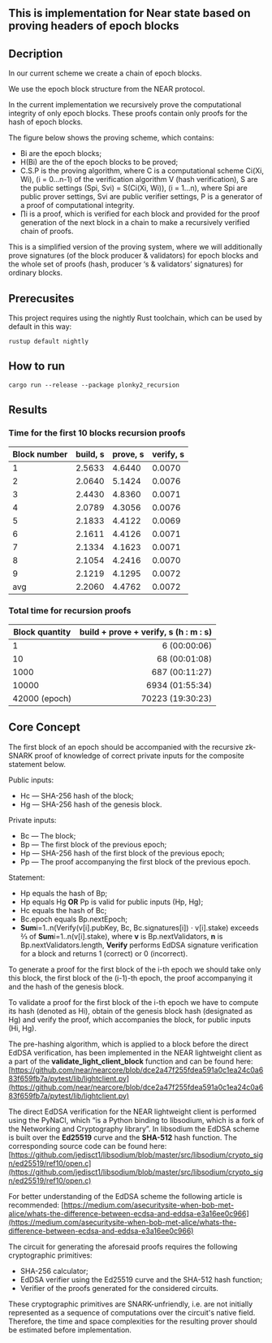 ## This is implementation for Near state based on proving headers of epoch blocks

## **Decription**

In our current scheme we create a chain of epoch blocks.

We use the epoch block structure from the NEAR protocol.

In the current implementation we recursively prove the computational integrity of only epoch blocks. These proofs contain only proofs for the hash of epoch blocks.

The figure below shows the proving scheme, which contains:
- Bi are the epoch blocks;
- H(Bi) are the of the epoch blocks to be proved;
- C.S.P is the proving algorithm, where C is a computational scheme Ci(Xi, Wi), (i = 0...n-1) of the verification algorithm V (hash verification), S are the public settings (Spi, Svi) = S(Ci(Xi, Wi)), (i = 1...n), where Spi are public prover settings, Svi are public verifier settings, P is a generator of a proof of computational integrity.
- ∏i is a proof, which is verified for each block and provided for the proof generation of the next block in a chain to make a recursively verified chain of proofs.



This is a simplified version of the proving system, where we will additionally prove signatures (of the block producer & validators) for epoch blocks and the whole set of proofs (hash, producer ‘s & validators’ signatures) for ordinary blocks.

## **Prerecusites**

This project requires using the nightly Rust toolchain, which can be used by default in this way:
```
rustup default nightly
```
## **How to run**
```
cargo run --release --package plonky2_recursion
```

## **Results**
### Time for the first 10 blocks recursion proofs
Block number |build, s	| prove, s |	verify, s
---|---|---|---
1|	2.5633|	4.6440|	0.0070
2|	2.0640|	5.1424|	0.0076
3|	2.4430|	4.8360|	0.0071
4|	2.0789|	4.3056|	0.0076
5|	2.1833|	4.4122|	0.0069
6|	2.1611|	4.4126|	0.0071
7|	2.1334|	4.1623|	0.0071
8|	2.1054|	4.2416|	0.0070
9|	2.1219|	4.1295|	0.0072
avg|	2.2060|	4.4762|	0.0072

### Total time for recursion proofs
Block quantity |build + prove +	verify, s (h : m : s)
---|---:
1|	6 (00:00:06)
10|	68 (00:01:08)
1000|	687 (00:11:27)
10000|	6934 (01:55:34)
42000 (epoch)|	70223 (19:30:23)

## **Core Concept**

The first block of an epoch should be accompanied with the recursive zk-SNARK proof of knowledge of correct private inputs for the composite statement below.

Public inputs:

- Hc — SHA-256 hash of the block;
- Hg — SHA-256 hash of the genesis block.

Private inputs:

- Bc — The block;
- Bp — The first block of the previous epoch;
- Hp — SHA-256 hash of the first block of the previous epoch;
- Pp — The proof accompanying the first block of the previous epoch.

Statement:

- Hp equals the hash of Bp;
- Hp equals Hg **OR** Pp is valid for public inputs (Hp, Hg);
- Hc equals the hash of Bc;
- Bc.epoch equals Bp.nextEpoch;
- **Sum**i=1..n(Verify(v[i].pubKey, Bc, Bc.signatures[i]) ⋅ v[i].stake) exceeds ⅔ of **Sum**i=1..n(v[i].stake), where **v** is Bp.nextValidators, **n** is Bp.nextValidators.length, **Verify** performs EdDSA signature verification for a block and returns 1 (correct) or 0 (incorrect).

To generate a proof for the first block of the i-th epoch we should take only this block, the first block of the (i-1)-th epoch, the proof accompanying it and the hash of the genesis block.

To validate a proof for the first block of the i-th epoch we have to compute its hash (denoted as Hi), obtain of the genesis block hash (designated as Hg) and verify the proof, which accompanies the block, for public inputs (Hi, Hg).

The pre-hashing algorithm, which is applied to a block before the direct EdDSA verification, has been implemented in the NEAR lightweight client as a part of the **validate_light_client_block** function and can be found here:[https://github.com/near/nearcore/blob/dce2a47f255fdea591a0c1ea24c0a683f659fb7a/pytest/lib/lightclient.py](https://github.com/near/nearcore/blob/dce2a47f255fdea591a0c1ea24c0a683f659fb7a/pytest/lib/lightclient.py)

The direct EdDSA verification for the NEAR lightweight client is performed using the PyNaCl, which “is a Python binding to libsodium, which is a fork of the Networking and Cryptography library”. In libsodium the EdDSA scheme is built over the **Ed25519** curve and the **SHA-512** hash function. The corresponding source code can be found here: [https://github.com/jedisct1/libsodium/blob/master/src/libsodium/crypto_sign/ed25519/ref10/open.c](https://github.com/jedisct1/libsodium/blob/master/src/libsodium/crypto_sign/ed25519/ref10/open.c)

For better understanding of the EdDSA scheme the following article is recommended: [https://medium.com/asecuritysite-when-bob-met-alice/whats-the-difference-between-ecdsa-and-eddsa-e3a16ee0c966](https://medium.com/asecuritysite-when-bob-met-alice/whats-the-difference-between-ecdsa-and-eddsa-e3a16ee0c966)

The circuit for generating the aforesaid proofs requires the following cryptographic primitives:

- SHA-256 calculator;
- EdDSA verifier using the Ed25519 curve and the SHA-512 hash function;
- Verifier of the proofs generated for the considered circuits.

These cryptographic primitives are SNARK-unfriendly, i.e. are not initially represented as a sequence of computations over the circuit's native field. Therefore, the time and space complexities for the resulting prover should be estimated before implementation.

